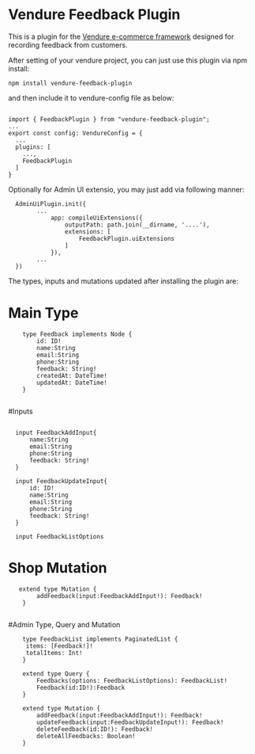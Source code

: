 # Vendure Feedback Plugin

This is a plugin for the [Vendure e-commerce framework](https://www.vendure.io/) designed for recording feedback from customers.

After setting of your vendure project, you can just use this plugin via npm install:

```npm install vendure-feedback-plugin```

and then include it to vendure-config file as below:

```

import { FeedbackPlugin } from "vendure-feedback-plugin";
...
export const config: VendureConfig = {
  ...
  plugins: [
    ...,
	FeedbackPlugin
  ]
}

```

Optionally for Admin UI extensio, you may just add via following manner:

```
  AdminUiPlugin.init({
		...	
			app: compileUiExtensions({
			    outputPath: path.join(__dirname, '....'),
				extensions: [
				    FeedbackPlugin.uiExtensions
                ]
			}),
        ...
  })

```

The types, inputs and mutations updated after installing the plugin are:

# Main Type

```
    type Feedback implements Node {
        id: ID!
		name:String
		email:String
		phone:String
		feedback: String!
        createdAt: DateTime!
        updatedAt: DateTime!
    }
	
```

#Inputs

```

  input FeedbackAddInput{
	  name:String
	  email:String
      phone:String
	  feedback: String!
  }
  
  input FeedbackUpdateInput{
	  id: ID!
	  name:String
	  email:String
      phone:String
	  feedback: String!
  }
  
  input FeedbackListOptions

```

# Shop Mutation

```
   extend type Mutation {
        addFeedback(input:FeedbackAddInput!): Feedback!
    }
	
```

#Admin Type, Query and Mutation

```
    type FeedbackList implements PaginatedList {
     items: [Feedback!]!
     totalItems: Int!
    }

    extend type Query {
        Feedbacks(options: FeedbackListOptions): FeedbackList!
		Feedback(id:ID!):Feedback
    }
	
	extend type Mutation {
        addFeedback(input:FeedbackAddInput!): Feedback!
		updateFeedback(input:FeedbackUpdateInput!): Feedback!
		deleteFeedback(id:ID!): Feedback!
		deleteAllFeedbacks: Boolean!
    }

```
